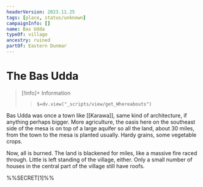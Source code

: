 ```yaml
---
headerVersion: 2023.11.25
tags: [place, status/unknown]
campaignInfo: []
name: Bas Udda
typeOf: village
ancestry: ruined
partOf: Eastern Dunmar
---
```

# The Bas Udda
>[!info]+ Information
>> `$=dv.view("_scripts/view/get_Whereabouts")`

Bas Udda was once a town like [[Karawa]], same kind of architecture, if anything perhaps bigger. More agriculture, the oasis here on the southeast side of the mesa is on top of a large aquifer so all the land, about 30 miles, from the town to the mesa is planted usually. Hardy grains, some vegetable crops.

Now, all is burned. The land is blackened for miles, like a massive fire raced through. Little is left standing of the village, either. Only a small number of houses in the central part of the village still have roofs.

%%SECRET[1]%%




